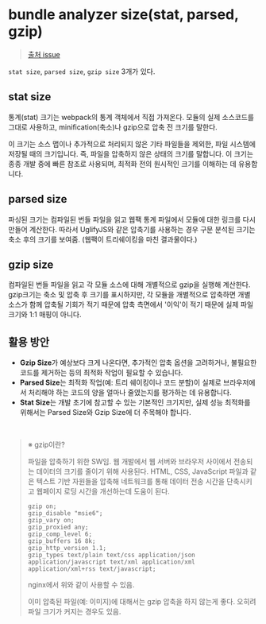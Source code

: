 # bundle analyzer size(stat, parsed, gzip)

> [출처 issue](https://github.com/webpack-contrib/webpack-bundle-analyzer/issues/61#issuecomment-290634958)

`stat size`, `parsed size`, `gzip size` 3개가 있다.

## stat size

통계(stat) 크기는 webpack의 통계 객체에서 직접 가져온다. 모듈의 실제 소스코드를 그대로 사용하고, minification(축소)나 gzip으로 압축 전 크기를 말한다.

이 크기는 소스 맵이나 추가적으로 처리되지 않은 기타 파일들을 제외한, 파일 시스템에 저장될 때의 크기입니다. 즉, 파일을 압축하지 않은 상태의 크기를 말합니다. 이 크기는 종종 개발 중에 빠른 참조로 사용되며, 최적화 전의 원시적인 크기를 이해하는 데 유용합니다.

## parsed size

파싱된 크기는 컴파일된 번들 파일을 읽고 웹팩 통계 파일에서 모듈에 대한 링크를 다시 만들어 계산한다. 따라서 UglifyJS와 같은 압축기를 사용하는 경우 구문 분석된 크기는 축소 후의 크기를 보여줌. (웹팩이 트리쉐이킹을 마친 결과물이다.)

## gzip size

컴파일된 번들 파일을 읽고 각 모듈 소스에 대해 개별적으로 gzip을 실행해 계산한다. gzip크기는 축소 및 압축 후 크기를 표시하지만, 각 모듈을 개별적으로 압축하면 개별 소스가 함께 압축될 기회가 적기 때문에 압축 측면에서 '이익'이 적기 때문에 실제 파일 크기와 1:1 매핑이 아니다.

## 활용 방안

- **Gzip Size**가 예상보다 크게 나온다면, 추가적인 압축 옵션을 고려하거나, 불필요한 코드를 제거하는 등의 최적화 작업이 필요할 수 있습니다.
- **Parsed Size**는 최적화 작업(예: 트리 쉐이킹이나 코드 분할)이 실제로 브라우저에서 처리해야 하는 코드의 양을 얼마나 줄였는지를 평가하는 데 유용합니다.
- **Stat Size**는 개발 초기에 참고할 수 있는 기본적인 크기지만, 실제 성능 최적화를 위해서는 Parsed Size와 Gzip Size에 더 주목해야 합니다.

<br/>

> ※ gzip이란?
>
> 파일을 압축하기 위한 SW임. 웹 개발에서 웹 서버와 브라우저 사이에서 전송되는 데이터의 크기를 줄이기 위해 사용된다. HTML, CSS, JavaScript 파일과 같은 텍스트 기반 자원들을 압축해 네트워크를 통해 데이터 전송 시간을 단축시키고 웹페이지 로딩 시간을 개선하는데 도움이 된다.
>
> ```nginx
> gzip on;
> gzip_disable "msie6";
> gzip_vary on;
> gzip_proxied any;
> gzip_comp_level 6;
> gzip_buffers 16 8k;
> gzip_http_version 1.1;
> gzip_types text/plain text/css application/json application/javascript text/xml application/xml application/xml+rss text/javascript;
> ```
>
> nginx에서 위와 같이 사용할 수 있음.
>
> 이미 압축된 파일(예: 이미지)에 대해서는 gzip 압축을 하지 않는게 좋다. 오히려 파일 크기가 커지는 경우도 있음.